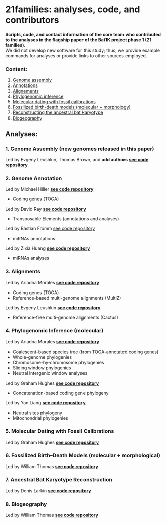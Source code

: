 # 21families: analyses, code, and contributors
**Scripts, code, and contact information of the core team who contributed to the analyses in the flagship paper of the Bat1K project phase 1 (21 families).**<br>
We did not develop new software for this study; thus, we provide example commands for analyses or provide links to other sources employed.

### Content:
1. [Genome assembly](https://github.com/Bat1K-21families/21families-analyses/edit/main/README.md#1-genome-assembly-for-new-genomes-released-in-this-paper)
2. [Annotations](https://github.com/Bat1K-21families/21families-analyses/edit/main/README.md#2-annotations)
3. [Alignements](https://github.com/Bat1K-21families/21families-analyses/edit/main/README.md#3-alignements)
4. [Phylogenomic inference](https://github.com/Bat1K-21families/21families-analyses/edit/main/README.md#4-phylogenomic-inference-molecular)
5. [Molecular dating with fossil calibrations](https://github.com/Bat1K-21families/21families-analyses/edit/main/README.md#5-molecular-dating-with-fossil-calibrations)
6. [Fossilized birth-death models (molecular + morphology)](https://github.com/Bat1K-21families/21families-analyses/edit/main/README.md#6-fossilized-birth-death-models-molecular--morphology)
7. [Reconstructing the ancestral bat karyotype ](https://github.com/Bat1K-21families/21families-analyses/edit/main/README.md#7-reconstructing-the-ancestral-bat-karyotype)
8. [Biogeography ](https://github.com/Bat1K-21families/21families-analyses/edit/main/README.md#8-biogeography)


## Analyses:

### 1. Genome Assembly (new genomes released in this paper)
Led by Evgeny Leushkin, Thomas Brown, and **add authors**
**[see code repository]()**

### 2. Genome Annotation
Led by Michael Hiller **[see code repository]()**
- Coding genes (TOGA)

Led by David Ray **[see code repository]()**
- Transposable Elements (annotations and analyses)

Led by Bastian Fromm [see code repository](https://github.com/bioinfoUGR/bat1k)
- miRNAs annotations

Led by Zixia Huang **[see code repository]()**
- miRNAs analyses

### 3. Alignments
Led by Ariadna Morales **[see code repository](https://github.com/ariadnamorales/Bat1K_21Fam_Phylogenomics)**
- Coding genes (TOGA)
- Reference-based multi-genome alignments (MultiZ)

Led by Evgeny Leushkin **[see code repository]()**
- Reference-free multi-genome alignments (Cactus)

### 4. Phylogenomic Inference (molecular)
Led by Ariadna Morales **[see code repository](https://github.com/ariadnamorales/Bat1K_21Fam_Phylogenomics)**
- Coalescent-based species tree (from TOGA-annotated coding genes)
- Whole-genome phylogenies
- Chromosome-by-chromosome phylogenies
- Sliding window phylogenies
- Neutral intergenic window analyses

Led by Graham Hughes **[see code repository]()**
- Concatenation-based coding gene phylogeny

Led by Yan Liang **[see code repository]()**
- Neutral sites phylogeny
- Mitochondrial phylogenies

### 5. Molecular Dating with Fossil Calibrations
Led by Graham Hughes **[see code repository]()**

### 6. Fossilized Birth–Death Models (molecular + morphological)
Led by William Thomas **[see code repository]()**

### 7. Ancestral Bat Karyotype Reconstruction
Led by Denis Larkin **[see code repository]()**

### 8. Biogeography
Led by William Thomas **[see code repository]()**
